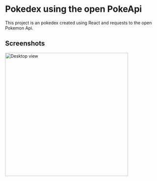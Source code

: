 # Pokedex using the open PokeApi

This project is an pokedex created using React and requests to the open Pokemon Api.

## Screenshots

<picture>
    <img src="https://imgur.com/8tHiyGi.png" width= "400px" alt= "Desktop view">
</picture>

